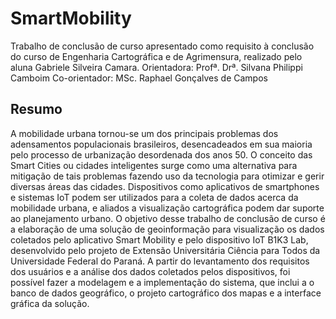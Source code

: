 # SmartMobility
Trabalho de conclusão de curso apresentado como requisito à conclusão do curso de Engenharia Cartográfica e de Agrimensura, realizado pelo aluna Gabriele Silveira Camara.
Orientadora: Profª. Drª. Silvana Philippi Camboim
Co-orientador: MSc. Raphael Gonçalves de Campos

## Resumo
A mobilidade urbana tornou-se um dos principais problemas dos adensamentos populacionais brasileiros, desencadeados em sua maioria pelo processo de urbanização desordenada dos anos 50. O conceito das Smart Cities ou cidades inteligentes surge como uma alternativa para mitigação de tais problemas fazendo uso da tecnologia para otimizar e gerir diversas áreas das cidades. Dispositivos como aplicativos de smartphones e sistemas IoT podem ser utilizados para a coleta de dados acerca da mobilidade urbana, e aliados a visualização cartográfica podem dar suporte ao planejamento urbano. O objetivo desse trabalho de conclusão de curso é a elaboração de uma solução de geoinformação para visualização os dados coletados pelo aplicativo Smart Mobility e pelo dispositivo IoT B1K3 Lab, desenvolvido pelo projeto de Extensão Universitária Ciência para Todos da Universidade Federal do Paraná. A partir do levantamento dos requisitos dos usuários e a análise dos dados coletados pelos dispositivos, foi possível fazer a modelagem e a implementação do sistema, que inclui a o banco de dados geográfico, o projeto cartográfico dos mapas e a interface gráfica da solução.

